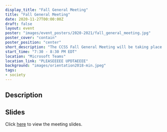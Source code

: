 ```yaml
---
display_title: "Fall General Meeting"
title: "Fall General Meeting"
date: 2020-11-27T00:00:00Z
draft: false
layout: event
poster: "images/event_posters/2020-2021/fall_general_meeting.jpg"
poster_cover: "contain"
poster_position: "center"
short_description: "The CCSS Fall General Meeting will be taking place this Novermber 27 at 7:30 PM EST."
start_time: "7:30 - 8:30 PM EDT"
location: "Microsoft Teams"
location_link: "PLEASEEEEE UPDTAEEEE"
background: "images/orientation2018-min.jpeg"
tags:
- society
---
```


## Description



## Slides

Click [here](/pdfs/2020-2021/fall_general_meeting.pdf) to view the meeting slides.
